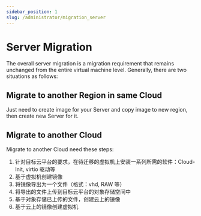 ```yaml
---
sidebar_position: 1
slug: /administrator/migration_server
---
```


# Server Migration

The overall server migration is a migration requirement that remains unchanged from the entire virtual machine level. Generally, there are two situations as follows:  

## Migrate to another Region in same Cloud

Just need to create image for your Server and copy image to new region, then create new Server for it.  

## Migrate to another Cloud

Migrate to another Cloud need these steps:  

1. 针对目标云平台的要求，在待迁移的虚拟机上安装一系列所需的软件：Cloud-Init, virtio 驱动等
2. 基于虚拟机创建镜像
3. 将镜像导出为一个文件（格式：vhd, RAW 等）
2. 将导出的文件上传到目标云平台的对象存储空间中
3. 基于对象存储已上传的文件，创建云上的镜像
4. 基于云上的镜像创建虚拟机